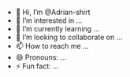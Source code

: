 - 👋 Hi, I’m @Adrian-shirt
- 👀 I’m interested in ...
- 🌱 I’m currently learning ...
- 💞️ I’m looking to collaborate on ...
- 📫 How to reach me ...
- 😄 Pronouns: ...
- ⚡ Fun fact: ...

<!---
Adrian-shirt/Adrian-shirt is a ✨ special ✨ repository because its `README.md` (this file) appears on your GitHub profile.
You can click the Preview link to take a look at your changes.
--->
